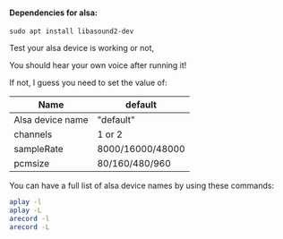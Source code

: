 #### Dependencies for alsa:

`sudo apt install libasound2-dev`

Test your alsa device is working or not,

You should hear your own voice after running it!

If not, I guess you need to set the value of:

| Name                              |  default          |
| --------------------------------- | ----------------- |
| Alsa device name                  |  "default"        |
| channels                          |  1 or 2           |
| sampleRate                        |  8000/16000/48000 |
| pcmsize                           |  80/160/480/960   |

You can have a full list of alsa device names by using these commands:

```sh
aplay -l
aplay -L
arecord -l
arecord -L
```
